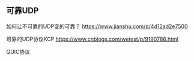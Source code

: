 
## 可靠UDP
如何让不可靠的UDP变的可靠？ https://www.jianshu.com/p/4d12ad2e7500

可靠的UDP协议KCP  https://www.cnblogs.com/wetest/p/9190786.html

QUIC协议